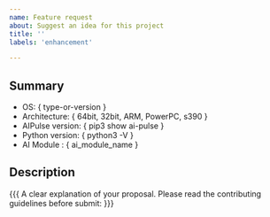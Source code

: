 ```yaml
---
name: Feature request
about: Suggest an idea for this project
title: ''
labels: 'enhancement'

---
```


## Summary

* OS: { type-or-version }
* Architecture: { 64bit, 32bit, ARM, PowerPC, s390 }
* AIPulse version: { pip3 show ai-pulse }
* Python version: { python3 -V }
* AI Module : { ai_module_name }

## Description

{{{
  A clear explanation of your proposal. Please read the contributing guidelines before submit:
}}}